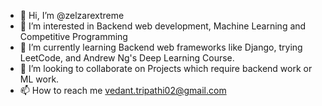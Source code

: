 - 👋 Hi, I’m @zelzarextreme
- 👀 I’m interested in  Backend web development, Machine Learning and Competitive Programming
- 🌱 I’m currently learning Backend web frameworks like Django, trying LeetCode, and Andrew Ng's Deep Learning Course.
- 💞️ I’m looking to collaborate on Projects which require backend work or ML work.
- 📫 How to reach me vedant.tripathi02@gmail.com

<!---
zelzarextreme/zelzarextreme is a ✨ special ✨ repository because its `README.md` (this file) appears on your GitHub profile.
You can click the Preview link to take a look at your changes.
--->
 
